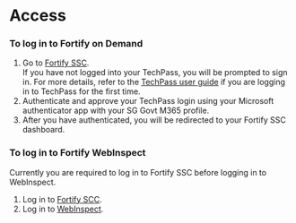 # Access



### To log in to Fortify on Demand  

1. Go to [Fortify SSC](https://ssc.hats.stack.gov.sg/).  
    If you have not logged into your TechPass, you will be prompted to sign in. For more details, refer to the [TechPass user guide](https://docs.developer.tech.gov.sg/docs/techpass-user-guide/#/) if you are logging in to TechPass for the first time. 
1. Authenticate and approve your TechPass login using your Microsoft authenticator app with your SG Govt M365 profile. 
1. After you have authenticated, you will be redirected to your Fortify SSC dashboard.


### To log in to Fortify WebInspect 

Currently you are required to log in to Fortify SSC before logging in to WebInspect.

1. Log in to [Fortify SCC](https://ssc.hats.stack.gov.sg/).
1. Log in to [WebInspect](https://wie.hats.stack.gov.sg).